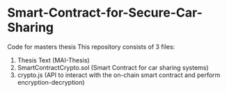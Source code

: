 # Smart-Contract-for-Secure-Car-Sharing
Code for masters thesis
This repository consists of 3 files:
1. Thesis Text (MAI-Thesis)
2. SmartContractCrypto.sol (Smart Contract for car sharing systems)
3. crypto.js (API to interact with the on-chain smart contract and perform encryption-decryption)
